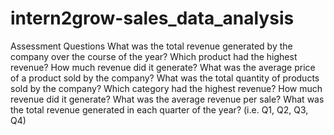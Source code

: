 # intern2grow-sales_data_analysis
Assessment Questions
What was the total revenue generated by the company over the course of the year?
Which product had the highest revenue? How much revenue did it generate?
What was the average price of a product sold by the company?
What was the total quantity of products sold by the company?
Which category had the highest revenue? How much revenue did it generate?
What was the average revenue per sale?
What was the total revenue generated in each quarter of the year? (i.e. Q1, Q2, Q3, Q4)
